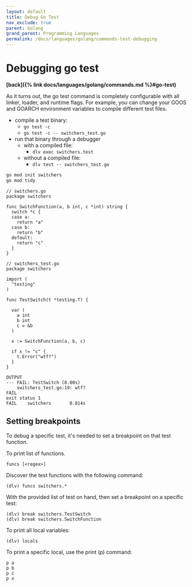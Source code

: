 ```yaml
---
layout: default
title: Debug Go Test
nav_exclude: true
parent: Golang
grand_parent: Programming Languages
permalink: /docs/languages/golang/commands-test-debugging
---
```


# Debugging go test

__[back]({% link docs/languages/golang/commands.md %}#go-test)__
<br/>

As it turns out, the go test command is completely configurable with all linker, loader, and runtime flags. For example, you can change your GOOS and GOARCH environment variables to compile different test files.

- compile a test binary:
   - `go test -c`
   - `go test -c -- switchers_test.go`
- run that binary through a debugger
   - with a compiled file:
      - `dlv exec switchers.test`
   - without a compiled file:
      - `dlv test -- switchers_test.go`

```sh
go mod init switchers
go mod tidy
```

```golang
// switchers.go
package switchers

func SwitchFunction(a, b int, c *int) string {
  switch *c {
  case a:
    return "a"
  case b:
    return "b"
  default:
    return "c"
  }
}
```

```golang
// switchers_test.go
package switchers

import (
  "testing"
)

func TestSwitch(t *testing.T) {

  var (
    a int
    b int
    c = &b
  )

  x := SwitchFunction(a, b, c)

  if x != "c" {
    t.Error("wtf?")
  }
}
```

```
OUTPUT
--- FAIL: TestSwitch (0.00s)
    switchers_test.go:19: wtf?
FAIL
exit status 1
FAIL    switchers       0.814s
```

## Setting breakpoints

To debug a specific test, it's needed to set a breakpoint on that test function.

To print list of functions.
```
funcs [<regex>]
```

Discover the test functions with the following command:

```
(dlv) funcs switchers.*
```

With the provided list of test on hand, then set a breakpoint on a specific test:

```
(dlv) break switchers.TestSwitch
(dlv) break switchers.SwitchFunction
```

To print all local variables:
```
(dlv) locals
```

To print a specific local, use the print (p) command:
```
p a
p b
p c
p x
```

